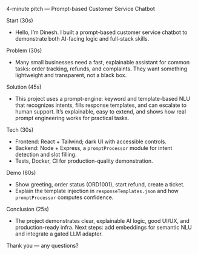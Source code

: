 4-minute pitch — Prompt-based Customer Service Chatbot

Start (30s)
- Hello, I’m Dinesh. I built a prompt-based customer service chatbot to demonstrate both AI-facing logic and full-stack skills.

Problem (30s)
- Many small businesses need a fast, explainable assistant for common tasks: order tracking, refunds, and complaints. They want something lightweight and transparent, not a black box.

Solution (45s)
- This project uses a prompt-engine: keyword and template-based NLU that recognizes intents, fills response templates, and can escalate to human support. It’s explainable, easy to extend, and shows how real prompt engineering works for practical tasks.

Tech (30s)
- Frontend: React + Tailwind; dark UI with accessible controls.
- Backend: Node + Express, a `promptProcessor` module for intent detection and slot filling.
- Tests, Docker, CI for production-quality demonstration.

Demo (60s)
- Show greeting, order status (ORD1001), start refund, create a ticket.
- Explain the template injection in `responseTemplates.json` and how `promptProcessor` computes confidence.

Conclusion (25s)
- The project demonstrates clear, explainable AI logic, good UI/UX, and production-ready infra. Next steps: add embeddings for semantic NLU and integrate a gated LLM adapter.

Thank you — any questions?
